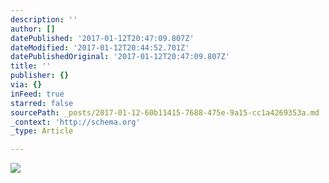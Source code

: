 ```yaml
---
description: ''
author: []
datePublished: '2017-01-12T20:47:09.807Z'
dateModified: '2017-01-12T20:44:52.701Z'
datePublishedOriginal: '2017-01-12T20:47:09.807Z'
title: ''
publisher: {}
via: {}
inFeed: true
starred: false
sourcePath: _posts/2017-01-12-60b11415-7688-475e-9a15-cc1a4269353a.md
_context: 'http://schema.org'
_type: Article

---
```

![](https://the-grid-user-content.s3-us-west-2.amazonaws.com/7bc9e1d3-ac86-4ece-9f28-ace41aa04332.jpg)